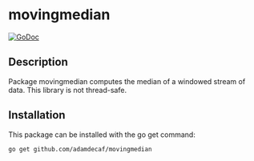 movingmedian
==========

[![GoDoc](https://godoc.org/github.com/adamdecaf/movingmedian?status.svg)](https://godoc.org/github.com/adamdecaf/movingmedian)

Description
-----------

Package movingmedian computes the median of a windowed stream of data. This library is not thread-safe.

Installation
------------

This package can be installed with the go get command:

    go get github.com/adamdecaf/movingmedian
